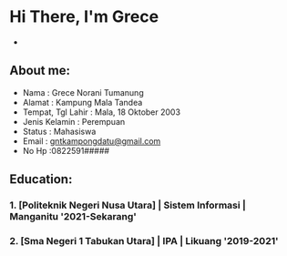 # Hi There, I'm Grece
-
## About me:
- Nama              : Grece Norani Tumanung
- Alamat            : Kampung Mala Tandea
- Tempat, Tgl Lahir : Mala, 18 Oktober 2003
- Jenis Kelamin       : Perempuan
- Status              : Mahasiswa
- Email               : gntkampongdatu@gmail.com
- No Hp               :0822591#####

## Education:

### 1. [Politeknik Negeri Nusa Utara] | Sistem Informasi | Manganitu '2021-Sekarang'

### 2. [Sma Negeri 1 Tabukan Utara] | IPA | Likuang '2019-2021'


<br />
<br />
